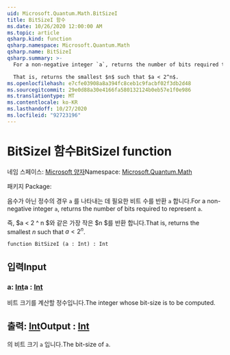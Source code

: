 ```yaml
---
uid: Microsoft.Quantum.Math.BitSizeI
title: BitSizeI 함수
ms.date: 10/26/2020 12:00:00 AM
ms.topic: article
qsharp.kind: function
qsharp.namespace: Microsoft.Quantum.Math
qsharp.name: BitSizeI
qsharp.summary: >-
  For a non-negative integer `a`, returns the number of bits required to represent `a`.

  That is, returns the smallest $n$ such that $a < 2^n$.
ms.openlocfilehash: e7cfe03908a8a394fc8ceb1c9facbf02f3db2d48
ms.sourcegitcommit: 29e0d88a30e4166fa580132124b0eb57e1f0e986
ms.translationtype: MT
ms.contentlocale: ko-KR
ms.lasthandoff: 10/27/2020
ms.locfileid: "92723196"
---
```

# <a name="bitsizei-function"></a><span data-ttu-id="f46fa-102">BitSizeI 함수</span><span class="sxs-lookup"><span data-stu-id="f46fa-102">BitSizeI function</span></span>

<span data-ttu-id="f46fa-103">네임 스페이스: [Microsoft 양자](xref:Microsoft.Quantum.Math)</span><span class="sxs-lookup"><span data-stu-id="f46fa-103">Namespace: [Microsoft.Quantum.Math](xref:Microsoft.Quantum.Math)</span></span>

<span data-ttu-id="f46fa-104">패키지 [](https://nuget.org/packages/)</span><span class="sxs-lookup"><span data-stu-id="f46fa-104">Package: [](https://nuget.org/packages/)</span></span>


<span data-ttu-id="f46fa-105">음수가 아닌 정수의 경우 `a` 를 나타내는 데 필요한 비트 수를 반환 `a` 합니다.</span><span class="sxs-lookup"><span data-stu-id="f46fa-105">For a non-negative integer `a`, returns the number of bits required to represent `a`.</span></span>

<span data-ttu-id="f46fa-106">즉, $a < 2 ^ n $와 같은 가장 작은 $n $를 반환 합니다.</span><span class="sxs-lookup"><span data-stu-id="f46fa-106">That is, returns the smallest $n$ such that $a < 2^n$.</span></span>

```qsharp
function BitSizeI (a : Int) : Int
```


## <a name="input"></a><span data-ttu-id="f46fa-107">입력</span><span class="sxs-lookup"><span data-stu-id="f46fa-107">Input</span></span>

### <a name="a--int"></a><span data-ttu-id="f46fa-108">a: [Int](xref:microsoft.quantum.lang-ref.int)</span><span class="sxs-lookup"><span data-stu-id="f46fa-108">a : [Int](xref:microsoft.quantum.lang-ref.int)</span></span>

<span data-ttu-id="f46fa-109">비트 크기를 계산할 정수입니다.</span><span class="sxs-lookup"><span data-stu-id="f46fa-109">The integer whose bit-size is to be computed.</span></span>



## <a name="output--int"></a><span data-ttu-id="f46fa-110">출력: [Int](xref:microsoft.quantum.lang-ref.int)</span><span class="sxs-lookup"><span data-stu-id="f46fa-110">Output : [Int](xref:microsoft.quantum.lang-ref.int)</span></span>

<span data-ttu-id="f46fa-111">의 비트 크기 `a` 입니다.</span><span class="sxs-lookup"><span data-stu-id="f46fa-111">The bit-size of `a`.</span></span>
